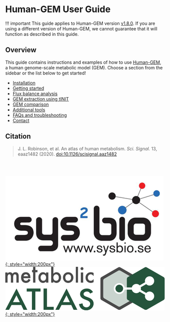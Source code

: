 # Human-GEM User Guide

!!! important
    This guide applies to Human-GEM version [v1.8.0](https://github.com/SysBioChalmers/Human-GEM/releases/tag/v1.8.0). If you are using a different version of Human-GEM, we cannot guarantee that it will function as described in this guide.

## Overview

This guide contains instructions and examples of how to use [Human-GEM](https://github.com/SysBioChalmers/Human-GEM), a human genome-scale metabolic model (GEM). Choose a section from the sidebar or the list below to get started!

- [Installation](installation.md)
- [Getting started](getting_started.md)
- [Flux balance analysis](flux_balance_analysis.md)
- [GEM extraction using tINIT](gem_extraction.md)
- [GEM comparison](gem_comparison.md)
- [Additional tools](additional_tools.md)
- [FAQs and troubleshooting](faq_troubleshoot.md)
- [Contact](contact.md)


## Citation

> J. L. Robinson, et al. An atlas of human metabolism. _Sci. Signal._ 13, eaaz1482 (2020). [doi:10.1126/scisignal.aaz1482](https://doi.org/10.1126/scisignal.aaz1482)


<br/><br/>

[![SysBio](img/sysbio_logo.png){: style="width:200px"}](https://www.sysbio.se/) &nbsp;&nbsp;&nbsp;&nbsp;&nbsp;&nbsp;&nbsp;&nbsp;&nbsp;&nbsp;
[![Metabolic Atlas](img/metabolic_atlas_logo.svg){: style="width:200px"}](https://www.metabolicatlas.org/)

